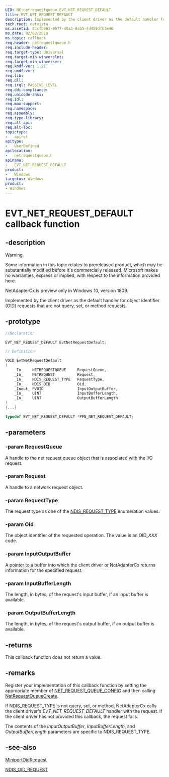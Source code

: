 ```yaml
---
UID: NC:netrequestqueue.EVT_NET_REQUEST_DEFAULT
title: EVT_NET_REQUEST_DEFAULT
description: Implemented by the client driver as the default handler for object identifier (OID) requests that are not query, set, or method requests.
tech.root: netvista
ms.assetid: 8ccfb961-9677-40a3-8ab5-4d450dfb3e46
ms.date: 02/08/2018
ms.topic: callback
req.header: netrequestqueue.h
req.include-header:
req.target-type: Universal
req.target-min-winverclnt:
req.target-min-winversvr:
req.kmdf-ver: 1.21
req.umdf-ver:
req.lib:
req.dll:
req.irql: PASSIVE_LEVEL
req.ddi-compliance:
req.unicode-ansi:
req.idl:
req.max-support:
req.namespace:
req.assembly:
req.type-library: 
req.alt-api:
req.alt-loc:
topictype: 
-	apiref
apitype: 
-	UserDefined
apilocation: 
-	netrequestqueue.h
apiname: 
-	EVT_NET_REQUEST_DEFAULT
product:
-	Windows
targetos: Windows
product:
- Windows
---
```


# EVT_NET_REQUEST_DEFAULT callback function

## -description

> [!WARNING]
> Some information in this topic relates to prereleased product, which may be substantially modified before it's commercially released. Microsoft makes no warranties, express or implied, with respect to the information provided here.
>
> NetAdapterCx is preview only in Windows 10, version 1809.

Implemented by the client driver as the default handler for object identifier (OID) requests that are not query, set, or method requests.

## -prototype

```c++
//Declaration

EVT_NET_REQUEST_DEFAULT EvtNetRequestDefault; 

// Definition

VOID EvtNetRequestDefault 
(
	_In_	NETREQUESTQUEUE		RequestQueue,
	_In_	NETREQUEST			Request,
	_In_	NDIS_REQUEST_TYPE	RequestType,
	_In_	NDIS_OID			Oid,
	_Inout_	PVOID				InputOutputBuffer,
	_In_	UINT				InputBufferLength,
	_In_	UINT				OutputBufferLength
)
{...}

typedef EVT_NET_REQUEST_DEFAULT *PFN_NET_REQUEST_DEFAULT;
```

## -parameters

### -param RequestQueue 
A handle to the net request queue object that is associated with the I/O request.

### -param Request 
A handle to a network request object.

### -param RequestType 
The request type as one of the [NDIS_REQUEST_TYPE](../ntddndis/ne-ntddndis-_ndis_request_type.md) enumeration values.

### -param Oid 
The object identifier of the requested operation. The value is an OID\_*XXX* code.

### -param InputOutputBuffer 
A pointer to a buffer into which the client driver or NetAdapterCx returns information for the specified request.

### -param InputBufferLength 
The length, in bytes, of the request's input buffer, if an input buffer is available.

### -param OutputBufferLength 
The length, in bytes, of the request's output buffer, if an output buffer is available.

## -returns

This callback function does not return a value.

## -remarks
Register your implementation of this callback function by setting the appropriate member of [NET_REQUEST_QUEUE_CONFIG](ns-netrequestqueue-_net_request_queue_config.md) and then calling [NetRequestQueueCreate](nf-netrequestqueue-netrequestqueuecreate.md).

If NDIS_REQUEST_TYPE is not query, set, or method, NetAdapterCx calls the client driver's *EVT_NET_REQUEST_DEFAULT* handler with the request. If the client driver has not provided this callback, the request fails.

The contents of the *InputOutputBuffer*, *InputBufferLength*, and *OutputBufferLength* parameters are specific to NDIS_REQUEST_TYPE.



## -see-also

[MiniportOidRequest](../ndis/nc-ndis-miniport_oid_request.md)

[NDIS_OID_REQUEST](../ndis/ns-ndis-_ndis_oid_request.md)

